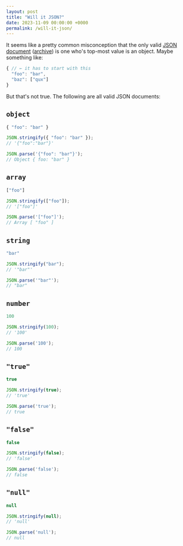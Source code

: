 ```yaml
---
layout: post
title: "Will it JSON?"
date: 2023-11-09 00:00:00 +0000
permalink: /will-it-json/
---
```


It seems like a pretty common misconception that the only valid [JSON document](https://www.json.org/json-en.html) ([archive](https://archive.ph/2Ubnx)) is one who's top-most value is an object.
Maybe something like:

```javascript
{ // ← it has to start with this
  "foo": "bar",
  "baz": ["qux"]
}
```

But that's not true. The following are all valid JSON documents:

## `object`

```javascript
{ "foo": "bar" }

JSON.stringify({ "foo": "bar" });
// '{"foo":"bar"}'

JSON.parse('{"foo": "bar"}');
// Object { foo: "bar" }
```

## `array`

```javascript
["foo"]

JSON.stringify(["foo"]);
// '["foo"]' 

JSON.parse('["foo"]');
// Array [ "foo" ]
```

## `string`

```javascript
"bar"

JSON.stringify("bar");
// '"bar"' 

JSON.parse('"bar"');
// "bar"
```

## `number`

```javascript
100

JSON.stringify(100);
// '100' 

JSON.parse('100');
// 100
```

## `"true"`

```javascript
true

JSON.stringify(true);
// 'true' 

JSON.parse('true');
// true
```

## `"false"`

```javascript
false

JSON.stringify(false);
// 'false' 

JSON.parse('false');
// false
```

## `"null"`

```javascript
null

JSON.stringify(null);
// 'null' 

JSON.parse('null');
// null
```